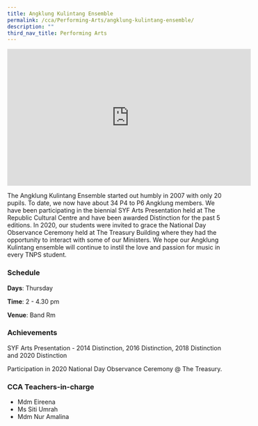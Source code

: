 ```yaml
---
title: Angklung Kulintang Ensemble
permalink: /cca/Performing-Arts/angklung-kulintang-ensemble/
description: ""
third_nav_title: Performing Arts
---
```

<center><iframe width="560" height="315" src="https://www.youtube.com/embed/9NsvjcS_7b0" title="Angklung" frameborder="0" allow="accelerometer; autoplay; clipboard-write; encrypted-media; gyroscope; picture-in-picture" allowfullscreen></iframe></center>


The Angklung Kulintang Ensemble started out humbly in 2007 with only 20 pupils. To date, we now have about 34 P4 to P6 Angklung members. We have been participating in the biennial SYF Arts Presentation held at The Republic Cultural Centre and have been awarded Distinction for the past 5 editions. In 2020, our students were invited to grace the National Day Observance Ceremony held at The Treasury Building where they had the opportunity to interact with some of our Ministers. We hope our Angklung Kulintang ensemble will continue to instil the love and passion for music in every TNPS student.

  

### Schedule

**Days**: Thursday

**Time**: 2 - 4.30 pm

**Venue**: Band Rm

  

### Achievements

SYF Arts Presentation - 2014 Distinction, 2016 Distinction, 2018 Distinction and 2020 Distinction

Participation in 2020 National Day Observance Ceremony @ The Treasury.

  

### CCA Teachers-in-charge

*   Mdm Eireena
*   Ms Siti Umrah
*   Mdm Nur Amalina

